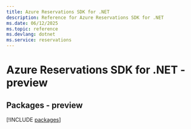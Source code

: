 ```yaml
---
title: Azure Reservations SDK for .NET
description: Reference for Azure Reservations SDK for .NET
ms.date: 06/12/2025
ms.topic: reference
ms.devlang: dotnet
ms.service: reservations
---
```

# Azure Reservations SDK for .NET - preview
## Packages - preview
[!INCLUDE [packages](reservations-index.md)]
